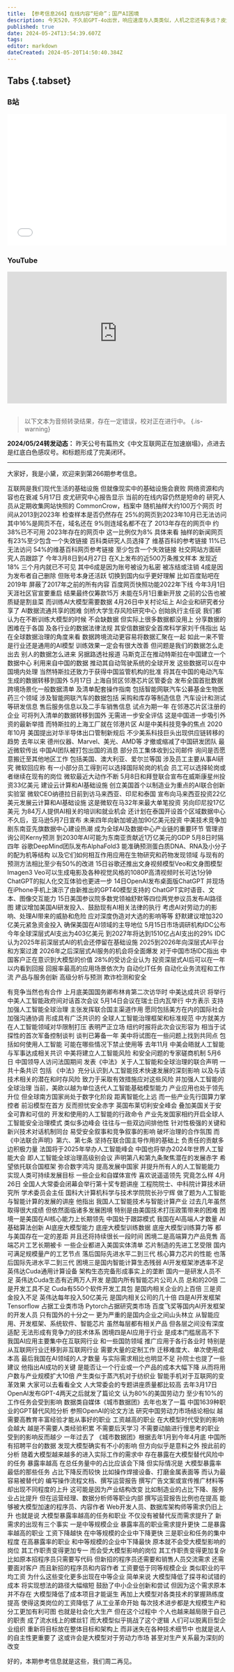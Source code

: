 ```yaml
---
title: 【参考信息266】在线内容“短命”；国产AI困境
description: 今天520，不久前GPT-4o出世，响应速度与人类类似，人机之恋还有多远？皮尤研究中心最新报告，在线内容仍然“短命”，2013年存在的网页中，约38%已不可用。微软传出“中国AI团队被打包出国”的消息；中美技术竞争加剧，东南亚掀起数据中心建设热潮，成为全球AI及数据中心产业链的重要环节。中美举行人工智能政府间对话首次会议，被形容为试探性的首次军控谈判。大模型对劳动力市场的影响，方向似乎在意料之外。
published: true
date: 2024-05-24T13:54:39.607Z
tags: 
editor: markdown
dateCreated: 2024-05-20T14:50:40.384Z
---
```


## Tabs {.tabset}
### B站
<div style="position: relative; padding: 30% 45%;">
<iframe style="position: absolute; width: 100%; height: 100%; left: 0; top: 0;" src="//player.bilibili.com/player.html?&bvid=BV1bJ4m1w7Kb&page=1&as_wide=1&high_quality=1&danmaku=1&autoplay=0" scrolling="no" border="0" frameborder="no" framespacing="0" allowfullscreen="true"></iframe>
</div>

### YouTube
<div style="position: relative; padding: 30% 45%;">
<iframe style="position: absolute; top: 0; left: 0; width: 100%; height: 100%;" src="https://www.youtube-nocookie.com/embed/YouTubeVID" title="YouTube video player" frameborder="0" allow="accelerometer; autoplay; clipboard-write; encrypted-media; gyroscope; picture-in-picture" allowfullscreen></iframe>
</div>

## 

> 以下文本为音频转录结果，存在一定错误，校对正在进行中。
{.is-warning}

**2024/05/24转发动态：** 昨天公号有篇热文《中文互联网正在加速崩塌》，点进去是红底白色感叹号。和标题形成了完美闭环。

---

大家好，我是小黛，欢迎来到第266期参考信息。

互联网是我们现代生活的基础设施
但就像现实中的基础设施会衰败
网络资源和内容也在衰减
5月17日
皮尤研究中心报告显示
当前的在线内容仍然是短命的
研究人员从定期收集网站快照的
CommonCrow，档案中
随机抽样大约100万个网页
时间从2013到2023年
检查样本是否仍然存在
25%的网页到2023年10月已无法访问
其中16%是网页不在，域名还在
9%则连域名都不在了
2013年存在的网页中
约38%已不可用
2023年存在的网页中
这一比例仅为8%
具体来看
抽样的新闻网页
有23%至少包含一个失效链接
百科类研究人员选择了
维基百科的参考链接
11%已无法访问
54%的维基百科网页参考链接
至少包含一个失效链接
社交网站方面研究人员跟踪了
今年3月8日到4月27日
在X上发布的近500万条推文样本
发现近18%
三个月内就已不可见
其中6成是因为账号被设为私密
被冻结或注销
4成是因为发布者自己删除
但账号本身还活跃
切换到国内似乎更好理解
比如百度贴吧在2019年
屏蔽了2017年之前的所有内容
百度网页快照功能2022年下线
今年3月1日天涯社区官宣要重启
结果最终仅筹款15万
未能在5月1日重新开放
之前的公告也被质疑是割韭菜
而训练AI大模型需要数据
4月26日中关村论坛上
AI企业和研究者分享了
AI数据流通共享的困难
剑桥大学生存风险研究中心
创始执行主任说
我们都认为在不断训练大模型的时候
不会缺数据
但实际上很多数据都没用上
分享数据的困难在于各国
及各行业的数据法律法规
其安信数据安全首席科学家刘千伟指出
站在全球数据治理的角度来看
数据跨境流动更容易将数据汇聚在一起
如此一来不管是行业还是通用的AI模型
训练效果一定会有很大改善
但问题是我们的数据怎么走出去
别人的数据怎么进来
另据路透社报道
马斯克正在推动特斯拉在中国建立一个数据中心
利用来自中国的数据
推动其自动驾驶系统的全球开发
这些数据可以在中国境内处理
当然特斯拉还致力于获得中国监管机构的批准
将其在中国的电动汽车生成的数据转移到国外
5月17日
上海自贸区邻港芯片区管委会
发布全国首批数据跨境场景化一般数据清单
及清单配套操作指南
包括智能网联汽车公募基金生物医药三个领域
涉及智能网联汽车的数据包括
采购和库存等制造信息
汽车设计和测试等研发信息
售后服务信息以及二手车销售信息
试点为期一年
在邻港芯片区注册的企业
可将列入清单的数据转移到国外
无需进一步安全评估
这是中国进一步吸引外资的最新举措
而特斯拉的上海工厂就在邻港片区
AI是中美科技竞争的焦点
2020年10月
美国提出对华半导体出口管制新规后
不少美系科技巨头出现供应链转移的趋势
去年以来
德州仪器、Marvel、美光、AMD等
才撤或缩减了中国研发团队
最近微软传出
中国AI团队被打包出国的消息
部分员工集体收到公司邮件
询问是否愿意搬迁至其他地区工作
包括美国、澳大利亚、爱尔兰等国
涉及员工主要从事AI研究
微软回应称
有一小部分员工得到可以选择国际轮岗的机会
员工可以选择轮岗或者继续在现有的岗位
微软最近大动作不断
5月8日和拜登联合宣布在威斯康星州投资33亿美元
建设云计算和AI基础设施
创立美国首个以制造业为重点的AI联合创新实验室
微软CEO纳德拉日前到访马来西亚、印尼和泰国
宣布向马来西亚投资22亿美元发展云计算和AI基础设施
这是微软在马32年来最大单笔投资
另向印尼投17亿美元
为84万人提供AI相关的培训和就业机会
还计划在泰国开设首个区域数据中心
不久后，亚马逊5月7日宣布
未来四年向新加坡追加90亿美元投资
中美技术竞争加剧东南亚先旗数据中心建设热潮
成为全球AI及数据中心产业链的重要环节
管理咨询公司Kerny预测
到2030年AI可能为东南亚贡献近1万亿美元的GDP
5月8日时隔四年
谷歌DeepMind团队发布AlphaFold3
能准确预测蛋白质DNA、RNA及小分子的配为机等结构
以及它们如何相互作用应用在生物研究和药物发现领域
与现有的预测方法相比至少有50%的改进
15日谷歌还推出文身视频模型Veo和文身图模型Imagen3
Veo可以生成电影及各种视觉风格的1080P高清视频时长可达1分钟
ChatGPT的拟人化交互体验也更进一步
14日OpenAI发布桌面版ChatGPT
并现场在iPhone手机上演示了由新推出的GPT40模型支持的
ChatGPT实时语音、文本、图像交互能力
15日美国参议院多数党领袖舒默等四位两党参议员发布AI路径图
建议增加美国AI研发投入、鼓励现有AI相关法律的执行
考虑AI对劳动力的影响、处理AI带来的威胁和危险
应对深度伪造对大选的影响等等
舒默建议增加320亿美元紧急资金投入
确保美国在AI领域的主导地位
5月15日市场调研机构IDC公布今年全球深层式AI支出为403亿美元
到2027年将达到1510亿占AI支出的29%
IDC认为2025年前深层式AI的机会还停留在基础设施
2025到2026年向深层式AI平台和方案过渡
2026年之后深层式AI服务的机会将全面爆发
对于中国市场IDC指出
中国客户正在意识到大模型的价值
28%的受访企业认为
投资深层式AI后可以在一年以内看到回报
回报率最高的应用场景依次为
自动化IT任务
自动化业务流程和工作流
产品与服务创新
高级分析与预测
欺诈检测和安全



有竞争当然也有合作
上月底美国国务卿布林肯第二次访华时
中美达成共识
将举行中美人工智能政府间对话首次会议
5月14日会议在瑞士日内瓦举行
中方表示
支持加强人工智能全球治理
主张发挥联合国主渠道作用
愿同包括美方在内的国际社会加强沟通协调
形成具有广泛共识的
全球人工智能治理框架和标准规范
中方就美方在人工智能领域对华限制打压
表明严正立场
纽约时报将此次会议形容为
相当于试探性的首次军备控制谈判
谈判已筹备一年
美中将试图在一些问题上找到共同点
包括如何使用人工智能
可能在哪些情况下禁止使用等
去年11月
中美会晤就人工智能与军事达成相关共识
中美将建立人工智能风险
和安全问题的专家磋商机制
5月6日
中国领导人访问法国期间
发表《中法》关于人工智能和全球治理的联合声明
一共十条共识
包括
《中法》充分认识到人工智能技术快速发展的深刻影响
以及与该技术相关的潜在和时存风险
致力于采取有效措施应对这些风险
并加强人工智能的全球治理
当前，美欧以越为单位迭代人工智能基础模型能力
产业应用也处于领先升位
但全球南方国家尚处于数字化阶段
距离智能化上远
而一些产业先行国算力掌控者
前沿模型在首方
反而担忧安全赤字
英国布莱切利安全峰会
叠加美国关于安全可靠和可信的
开发和使用的人工智能的行政命令
产业先发国家相约开启全球人工智能安全治理模式
类似多边峰会
往往与一些双边间排他性
针对性极强的关键和新兴技术对话机制同台
易受安全叙事和竞争叙事的影响
破坏治理的合作氛围
而《中法联合声明》第六、第七条
坚持在联合国主导作用的基础上
负责任的贡献多边积极力量
法国将于2025年举办人工智能峰会
中国也将举办2024年世界人工智能大会
即人工智能全球治理高级别会议
声明第八和第九条聚焦潜在的发展赤字
希望依托联合国框架
弥合数字鸿沟
提高发展中国家
并提升所有人的人工智能能力
实现人类可持续发展目标
一些企业和自媒体宣传
喜欢说遥遥领先
究竟怎么样
4月26日
全国人大常委会闭幕会举行第十奖专题讲座
工程院院士、中科院计算技术研究所
学术委员会主任
国科大计算机科学与技术学院院长孙宁辉
做了题为人工智能与智能计算的发展的讲座
他指出
我国人工智能技术与智能计算产业
过去几年虽然取得很大成绩
但依然面临诸多发展困境
特别是由美国技术打压政策带来的困难
困境一是美国在AI核心能力上长期领先
中国处于跟踪模式
我国在AI高端人才数量
AI基础算法创新
AI底座大模型能力
底座大模型训练数据
底座大模型训练算力等
都与美国存在一定的差距
并且还将持续很长一段时间
困境二是高端算力产品竞售
高端芯片工艺长期被卡
一些企业都进入美国实体清单
芯片制造的先进工艺受限
国内可满足规模量产的工艺节点
落后国际先进水平二到三代
核心算力芯片的性能
也落后国际先进水平二到三代
困境三是国内智能计算生态残弱
AI开发框架渗透率不足
英伟达Cuda通用计算设备
架构生态完备形成事实上的垄断
国内一是研发人员不足
英伟达Cuda生态有近两万人开发
是国内所有智能芯片公司人员
总和的20倍
二是开发工具不足
Cuda有550个软件开发工具包
是国内相关企业的上百倍
三是资金投入不足
英伟达每年投入50亿美元
是国内相关公司的几十倍
四是AI开发框架Tensorflow
占据工业类市场
Pytorch占据研究类市场
百度飞奖等国内AI开发框架的开发人员
只有国外的十分之一
更为严重的是国内企业之间山头林立
从智能应用、开发框架、系统软件、智能芯片
虽然每层都有相关产品
但各层之间没有深度适配
无法形成有竞争力的技术体系
困境四是AI应用于行业
是成本门槛居高不下
我国AI应用主要集中在互联网行业
和一些国防领域
推广应用于各行各业时
特别是从互联网行业迁移到非互联网行业
需要大量的定制工作
迁移难度大、单次使用成本高
最后我国在AI领域的人才数量
与实际需求相比也明显不足
孙院士也提了一些建议
他指出AI成功的关键
是能否让一个行业或一个产品的成本大幅下降
从而将用户数与产业规模扩大10倍
产生类似于蒸汽机对于纺织业
智能手机对于互联网的变革效果
大家可以去看看全文
人大常委会的专题讲座质量都比较高
去年3月17日
OpenAI发布GPT-4两天之后就发了篇论文
认为80%的美国劳动力
至少有10%的工作任务会受到影响
数据类自媒体《城市数据团》去年也发了一篇
中国1639种职业的GPT替代风险分析
参照OpenAI的论文方法
研究中国劳动力市场结论相似
越需要高教育丰富经验才能从事好的职业
工资越高的职业
在大模型时代受到的影响会越大
越是不需要人类经验积累
不需要后天学习
不需要动脑进行慢思考的职业
受到的影响反而越少
一年过去了
《城市数据团》根据去年1月到今年4月底
中国所有招聘平台的数据
发现大模型确实有不小的影响
但方向似乎是意料之外
按此前的分析
随着大模型越来越多的进入实际工作的需求中
存在暴露在大模型替代风险中的任务
暴露率越高
在总任务量中的占比应该会下降
但实际情况是
大模型暴露率最低的那些任务
占比下降反而较快
比如操作焊接设备、打磨金属表面等
而认为最容易被替代的
编写操作流程文档、撰写运营报告
撰写广告文案或宣传推广材料等
却出现不同程度的上升
这可能是因为产业结构改变
比如制造业的占比下降、服务业占比提升
但在运营经理、数据分析师等职业内部
撰写运营报告比例也在提高
能够被大模型加速的程序员、内容作者
Web开发人员、数据库架构师等需求仍旧上升
也就是说
大模型暴露率越高的任务和职业
不仅没有被替代反而需求提升了
新需求的出现有三个事实
一是中等规模企业
暴露率高的职业需求提升更快
二是暴露率越高的职业
工资下降越快
在中等规模的企业中下降更快
三是职业和任务的集中程度
在高暴露率的职业
和中等规模的企业中下降最快
原本就不会受大模型影响的岗位
其工作职责变得更加专一
而会受大模型影响的岗位
其工作职责变得更加复杂
比如原本招程序员只需要写代码
但新招的程序员还需要和销售人员交流需求
还需要面对客户
而且新招的程序员和内容作者
工资要低于同等规模企业
类似职业的平均工资
为什么这些变化更多出现在中等企业
简单来说
大模型降低了探寻和试错的成本
将实现想法的路径大幅缩短
鼓励了中小企业创新和尝试
但因为这个需求原本并不存在
大模型降低了成本项目才能诞生
再加上大模型对各类技术的掌握熟练度提高
使得这类岗位的工资降低了
从工业革命开始
每次技术进步都是大规模生产和分工更加有利可图
也就是社会化大生产
但在这个过程中
个人也越来越局限于自己的职责
成了流水线上的螺丝钉
而大模型似乎挑战了这个逻辑
人们可以脱离巨型企业组织
重新将目标放在整体目标和架构上
而非迷失在各种技术细节中
也就是说人的自主性更重要了
这或许会是大模型对于劳动力市场
甚至对生产关系最为深刻的改变

好的，本期参考信息就是这些，我们周二再见。
